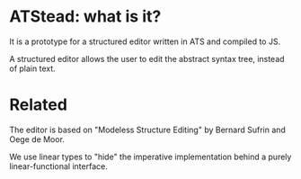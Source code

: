 # ATStead: what is it?

It is a prototype for a structured editor written in ATS and compiled
to JS.

A structured editor allows the user to edit the abstract syntax tree,
instead of plain text.

# Related

The editor is based on "Modeless Structure Editing" by Bernard Sufrin
and Oege de Moor.

We use linear types to "hide" the imperative implementation behind a
purely linear-functional interface.
